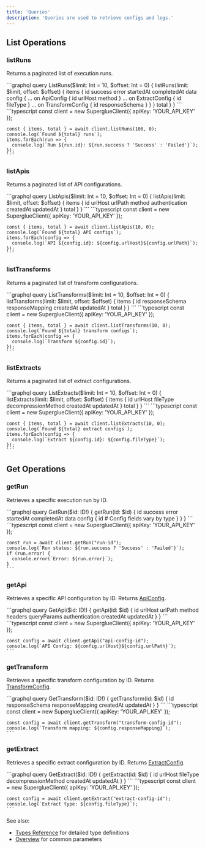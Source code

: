 ```yaml
---
title: 'Queries'
description: 'Queries are used to retrieve configs and logs.'
---
```


## List Operations

### listRuns
Returns a paginated list of execution runs.

<Tabs>
  <Tab title="GraphQL">
    ```graphql
    query ListRuns($limit: Int = 10, $offset: Int = 0) {
      listRuns(limit: $limit, offset: $offset) {
        items {
          id
          success
          error
          startedAt
          completedAt
          data
          config {
            ... on ApiConfig {
              id
              urlHost
              method
            }
            ... on ExtractConfig {
              id
              fileType
            }
            ... on TransformConfig {
              id
              responseSchema
            }
          }
        }
        total
      }
    }
    ```
  </Tab>
  <Tab title="Client">
    ```typescript
    const client = new SuperglueClient({
      apiKey: 'YOUR_API_KEY'
    });

    const { items, total } = await client.listRuns(100, 0);
    console.log(`Found ${total} runs`);
    items.forEach(run => {
      console.log(`Run ${run.id}: ${run.success ? 'Success' : 'Failed'}`);
    });
    ```
  </Tab>
</Tabs>

### listApis
Returns a paginated list of API configurations.

<Tabs>
  <Tab title="GraphQL">
    ```graphql
    query ListApis($limit: Int = 10, $offset: Int = 0) {
      listApis(limit: $limit, offset: $offset) {
        items {
          id
          urlHost
          urlPath
          method
          authentication
          createdAt
          updatedAt
        }
        total
      }
    }
    ```
  </Tab>
  <Tab title="Client">
    ```typescript
    const client = new SuperglueClient({
      apiKey: 'YOUR_API_KEY'
    });

    const { items, total } = await client.listApis(10, 0);
    console.log(`Found ${total} API configs`);
    items.forEach(config => {
      console.log(`API ${config.id}: ${config.urlHost}${config.urlPath}`);
    });
    ```
  </Tab>
</Tabs>

### listTransforms
Returns a paginated list of transform configurations.

<Tabs>
  <Tab title="GraphQL">
    ```graphql
    query ListTransforms($limit: Int = 10, $offset: Int = 0) {
      listTransforms(limit: $limit, offset: $offset) {
        items {
          id
          responseSchema
          responseMapping
          createdAt
          updatedAt
        }
        total
      }
    }
    ```
  </Tab>
  <Tab title="Client">
    ```typescript
    const client = new SuperglueClient({
      apiKey: 'YOUR_API_KEY'
    });

    const { items, total } = await client.listTransforms(10, 0);
    console.log(`Found ${total} transform configs`);
    items.forEach(config => {
      console.log(`Transform ${config.id}`);
    });
    ```
  </Tab>
</Tabs>

### listExtracts
Returns a paginated list of extract configurations.

<Tabs>
  <Tab title="GraphQL">
    ```graphql
    query ListExtracts($limit: Int = 10, $offset: Int = 0) {
      listExtracts(limit: $limit, offset: $offset) {
        items {
          id
          urlHost
          fileType
          decompressionMethod
          createdAt
          updatedAt
        }
        total
      }
    }
    ```
  </Tab>
  <Tab title="Client">
    ```typescript
    const client = new SuperglueClient({
      apiKey: 'YOUR_API_KEY'
    });

    const { items, total } = await client.listExtracts(10, 0);
    console.log(`Found ${total} extract configs`);
    items.forEach(config => {
      console.log(`Extract ${config.id}: ${config.fileType}`);
    });
    ```
  </Tab>
</Tabs>

## Get Operations

### getRun
Retrieves a specific execution run by ID.

<Tabs>
  <Tab title="GraphQL">
    ```graphql
    query GetRun($id: ID!) {
      getRun(id: $id) {
        id
        success
        error
        startedAt
        completedAt
        data
        config {
          id
          # Config fields vary by type
        }
      }
    }
    ```
  </Tab>
  <Tab title="Client">
    ```typescript
    const client = new SuperglueClient({
      apiKey: 'YOUR_API_KEY'
    });

    const run = await client.getRun("run-id");
    console.log(`Run status: ${run.success ? 'Success' : 'Failed'}`);
    if (run.error) {
      console.error(`Error: ${run.error}`);
    }
    ```
  </Tab>
</Tabs>

### getApi
Retrieves a specific API configuration by ID. Returns [ApiConfig](types.md#apiconfig).

<Tabs>
  <Tab title="GraphQL">
    ```graphql
    query GetApi($id: ID!) {
      getApi(id: $id) {
        id
        urlHost
        urlPath
        method
        headers
        queryParams
        authentication
        createdAt
        updatedAt
      }
    }
    ```
  </Tab>
  <Tab title="Client">
    ```typescript
    const client = new SuperglueClient({
      apiKey: 'YOUR_API_KEY'
    });

    const config = await client.getApi("api-config-id");
    console.log(`API Config: ${config.urlHost}${config.urlPath}`);
    ```
  </Tab>
</Tabs>

### getTransform
Retrieves a specific transform configuration by ID. Returns [TransformConfig](types.md#transformconfig).

<Tabs>
  <Tab title="GraphQL">
    ```graphql
    query GetTransform($id: ID!) {
      getTransform(id: $id) {
        id
        responseSchema
        responseMapping
        createdAt
        updatedAt
      }
    }
    ```
  </Tab>
  <Tab title="Client">
    ```typescript
    const client = new SuperglueClient({
      apiKey: 'YOUR_API_KEY'
    });

    const config = await client.getTransform("transform-config-id");
    console.log(`Transform mapping: ${config.responseMapping}`);
    ```
  </Tab>
</Tabs>

### getExtract
Retrieves a specific extract configuration by ID. Returns [ExtractConfig](types.md#extractconfig).

<Tabs>
  <Tab title="GraphQL">
    ```graphql
    query GetExtract($id: ID!) {
      getExtract(id: $id) {
        id
        urlHost
        fileType
        decompressionMethod
        createdAt
        updatedAt
      }
    }
    ```
  </Tab>
  <Tab title="Client">
    ```typescript
    const client = new SuperglueClient({
      apiKey: 'YOUR_API_KEY'
    });

    const config = await client.getExtract("extract-config-id");
    console.log(`Extract type: ${config.fileType}`);
    ```
  </Tab>
</Tabs>

See also:
- [Types Reference](types.md) for detailed type definitions
- [Overview](overview.md) for common parameters 